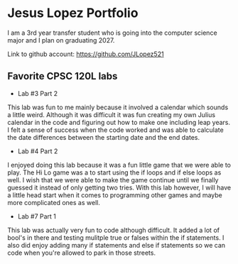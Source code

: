 
# Jesus Lopez Portfolio

I am a 3rd year transfer student who is going into the computer science major and I plan on graduating 2027.

Link to github account: https://github.com/JLopez521

## Favorite CPSC 120L labs

* Lab #3 Part 2


This lab was fun to me mainly because it involved a calendar which sounds a little weird. Although it was
difficult it was fun creating my own Julius calendar in the code and figuring out how to make one including
leap years. I felt a sense of success when the code worked and was able to calculate the date differences
between the starting date and the end dates.

* Lab #4 Part 2


I enjoyed doing this lab because it was a fun little game that we were able to play. The Hi Lo game was a
to start using the if loops and if else loops as well. I wish that we were able to make the game continue
until we finally guessed it instead of only getting two tries. With this lab however, I will have a
little head start when it comes to programming other games and maybe more complicated ones as well.

* Lab #7 Part 1


This lab was actually very fun to code although difficult. It added a lot of bool's in there and testing
mulitple true or falses within the if statements. I also did enjoy adding many if statements and else
if statements so we can code when you're allowed to park in those streets.
